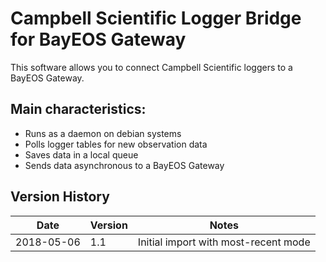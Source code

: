 # Campbell Scientific Logger Bridge for BayEOS Gateway

This software allows you to connect Campbell Scientific loggers to a BayEOS Gateway. 

## Main characteristics:
+ Runs as a daemon on debian systems 
+ Polls logger tables for new observation data
+ Saves data in a local queue
+ Sends data asynchronous to a BayEOS Gateway

## Version History
|Date|Version|Notes| 
|----|-------|-----|
|2018-05-06|1.1|Initial import with most-recent mode|









